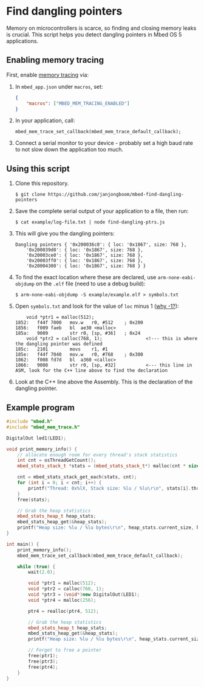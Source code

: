 # Find dangling pointers

Memory on microcontrollers is scarce, so finding and closing memory leaks is crucial. This script helps you detect dangling pointers in Mbed OS 5 applications.

## Enabling memory tracing

First, enable [memory tracing](https://os.mbed.com/docs/latest/tutorials/optimizing.html#runtime-memory-tracing) via:

1. In `mbed_app.json` under `macros`, set:

    ```json
    {
        "macros": ["MBED_MEM_TRACING_ENABLED"]
    }
    ```

1. In your application, call:

    ```
    mbed_mem_trace_set_callback(mbed_mem_trace_default_callback);
    ```

1. Connect a serial monitor to your device - probably set a high baud rate to not slow down the application too much.

## Using this script

1. Clone this repository.

    ```
    $ git clone https://github.com/janjongboom/mbed-find-dangling-pointers
    ```

1. Save the complete serial output of your application to a file, then run:

    ```
    $ cat example/log-file.txt | node find-dangling-ptrs.js
    ```

1. This will give you the dangling pointers:

    ```
    Dangling pointers { '0x200036c0': { loc: '0x1867', size: 768 },
        '0x200039d0': { loc: '0x1867', size: 768 },
        '0x20003ce0': { loc: '0x1867', size: 768 },
        '0x20003ff0': { loc: '0x1867', size: 768 },
        '0x20004300': { loc: '0x1867', size: 768 } }
    ```

1. To find the exact location where these are declared, use `arm-none-eabi-objdump` on the `.elf` file (need to use a debug build):

    ```
    $ arm-none-eabi-objdump -S example/example.elf > symbols.txt
    ```

1. Open `symbols.txt` and look for the value of `loc` minus 1 ([why -1?](https://vilimpoc.org/blog/2017/02/01/stack-heap-and-thread-crash-hunting-in-mbed-os/#comment-304580)):

    ```
        void *ptr1 = malloc(512);
    1852:	f44f 7000 	mov.w	r0, #512	; 0x200
    1856:	f009 faeb 	bl	ae30 <malloc>
    185a:	9009      	str	r0, [sp, #36]	; 0x24
        void *ptr2 = calloc(768, 1);                <!--- this is where the dangling pointer was defined
    185c:	2101      	movs	r1, #1
    185e:	f44f 7040 	mov.w	r0, #768	; 0x300
    1862:	f008 fd7d 	bl	a360 <calloc>
    1866:	9008      	str	r0, [sp, #32]           <--- this line in ASM, look for the C++ line above to find the declaration
    ```

1. Look at the C++ line above the Assembly. This is the declaration of the dangling pointer.

## Example program

```cpp
#include "mbed.h"
#include "mbed_mem_trace.h"

DigitalOut led1(LED1);

void print_memory_info() {
    // allocate enough room for every thread's stack statistics
    int cnt = osThreadGetCount();
    mbed_stats_stack_t *stats = (mbed_stats_stack_t*) malloc(cnt * sizeof(mbed_stats_stack_t));

    cnt = mbed_stats_stack_get_each(stats, cnt);
    for (int i = 0; i < cnt; i++) {
        printf("Thread: 0x%lX, Stack size: %lu / %lu\r\n", stats[i].thread_id, stats[i].max_size, stats[i].reserved_size);
    }
    free(stats);

    // Grab the heap statistics
    mbed_stats_heap_t heap_stats;
    mbed_stats_heap_get(&heap_stats);
    printf("Heap size: %lu / %lu bytes\r\n", heap_stats.current_size, heap_stats.reserved_size);
}

int main() {
    print_memory_info();
    mbed_mem_trace_set_callback(mbed_mem_trace_default_callback);

    while (true) {
        wait(2.0);

        void *ptr1 = malloc(512);
        void *ptr2 = calloc(768, 1);
        void *ptr3 = (void*)new DigitalOut(LED1);
        void *ptr4 = malloc(256);

        ptr4 = realloc(ptr4, 512);

        // Grab the heap statistics
        mbed_stats_heap_t heap_stats;
        mbed_stats_heap_get(&heap_stats);
        printf("Heap size: %lu / %lu bytes\r\n", heap_stats.current_size, heap_stats.reserved_size);

        // Forget to free a pointer
        free(ptr1);
        free(ptr3);
        free(ptr4);
    }
}
```

